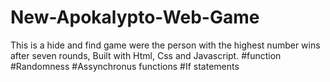 # New-Apokalypto-Web-Game
 This is a hide and find game were the person with the highest number wins after seven rounds, Built with Html, Css and Javascript. #function #Randomness #Assynchronus functions #If statements

